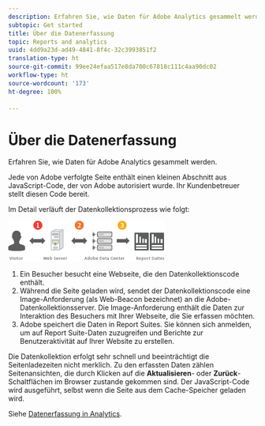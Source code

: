 ```yaml
---
description: Erfahren Sie, wie Daten für Adobe Analytics gesammelt werden.
subtopic: Get started
title: Über die Datenerfassung
topic: Reports and analytics
uuid: 4dd9a23d-ad49-4841-8f4c-32c3993851f2
translation-type: ht
source-git-commit: 99ee24efaa517e8da700c67818c111c4aa90dc02
workflow-type: ht
source-wordcount: '173'
ht-degree: 100%

---
```



# Über die Datenerfassung

Erfahren Sie, wie Daten für Adobe Analytics gesammelt werden.

Jede von Adobe verfolgte Seite enthält einen kleinen Abschnitt aus JavaScript-Code, der von Adobe autorisiert wurde. Ihr Kundenbetreuer stellt diesen Code bereit.

Im Detail verläuft der Datenkollektionsprozess wie folgt:

![](assets/data_collection.png)

1. Ein Besucher besucht eine Webseite, die den Datenkollektionscode enthält.
1. Während die Seite geladen wird, sendet der Datenkollektionscode eine Image-Anforderung (als Web-Beacon bezeichnet) an die Adobe-Datenkollektionsserver. Die Image-Anforderung enthält die Daten zur Interaktion des Besuchers mit Ihrer Webseite, die Sie erfassen möchten.
1. Adobe speichert die Daten in Report Suites. Sie können sich anmelden, um auf Report Suite-Daten zuzugreifen und Berichte zur Benutzeraktivität auf Ihrer Website zu erstellen.

Die Datenkollektion erfolgt sehr schnell und beeinträchtigt die Seitenladezeiten nicht merklich. Zu den erfassten Daten zählen Seitenansichten, die durch Klicken auf die **Aktualisieren**- oder **Zurück**-Schaltflächen im Browser zustande gekommen sind. Der JavaScript-Code wird ausgeführt, selbst wenn die Seite aus dem Cache-Speicher geladen wird.

Siehe [Datenerfassung in Analytics](/help/import/home.md).
